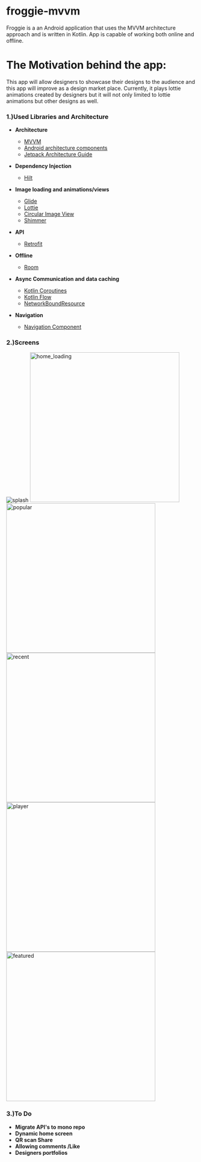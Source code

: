 # froggie-mvvm
Froggie is a an Android application that uses the MVVM architecture approach and is written in Kotlin. 
App is capable of working both online and offline.

# The Motivation behind the app:
This app will allow designers to showcase their designs to the audience and this app will improve as a design market place. 
Currently, it plays lottie animations created by designers but it will not only limited to lottie animations but other designs as well.


### 1.)Used Libraries and Architecture
- **Architecture**  
     * [MVVM](https://developer.android.com/jetpack/guide?gclid=Cj0KCQjwxdSHBhCdARIsAG6zhlVhsDIRhgPzGSshbH7BPyXgzTI9zPLZgxXP5V5ol3KFyCp-gFKZf4oaAgYOEALw_wcB&gclsrc=aw.ds)
     * [Android architecture components](https://developer.android.com/topic/libraries/architecture/index.html)
     * [Jetpack Architecture Guide](https://developer.android.com/jetpack/guide) 
     
- **Dependency Injection**  
    * [Hilt](https://dagger.dev/hilt/)
        
- **Image loading and animations/views**
    * [Glide](https://github.com/bumptech/glide)
    * [Lottie](https://github.com/airbnb/lottie-android)
    * [Circular Image View](https://github.com/hdodenhof/CircleImageView)
    * [Shimmer](https://facebook.github.io/shimmer-android/)
        
        
- **API**
     * [Retrofit](https://square.github.io/retrofit/) 
        
- **Offline**
     * [Room](https://square.github.io/retrofit/) 
         
- **Async Communication and data caching**
     * [Kotlin Coroutines](https://developer.android.com/kotlin/coroutines?gclid=Cj0KCQjwxdSHBhCdARIsAG6zhlVAkTBk3eW_R4YZYvyGqNlX3PFEtQWBY0yjmGj74Flk5ZW6UDnu1V4aAsLeEALw_wcB&gclsrc=aw.ds) 
     * [Kotlin Flow](https://developer.android.com/kotlin/flow) 
     * [NetworkBoundResource](https://developer.android.com/jetpack/guide) 
         
- **Navigation**
    * [Navigation Component](https://developer.android.com/guide/navigation/navigation-getting-started)
    
### 2.)Screens 
![splash](https://user-images.githubusercontent.com/4921099/126254554-edc392cf-57d0-48e4-9b16-17bda5b82631.png)
<img width="397" alt="home_loading" src="https://user-images.githubusercontent.com/4921099/126253525-86445218-76e4-4a66-a821-4be3370677bb.png">  
<img width="396" alt="popular" src="https://user-images.githubusercontent.com/4921099/126253615-3b637acd-6ed4-4abb-a2a2-d1805e9221f0.png">
<img width="396" alt="recent" src="https://user-images.githubusercontent.com/4921099/126253678-dcfd0753-2d4a-4443-80f1-4cbd445fcbaf.png">
<img width="396" alt="player" src="https://user-images.githubusercontent.com/4921099/126253773-d9763060-8235-4e26-bbf8-fcba1b9013f1.png">
<img width="396" alt="featured" src="https://user-images.githubusercontent.com/4921099/126253850-5ada4671-6143-4b91-8c81-8a6b63caf016.png">



### 3.)To Do
- **Migrate API's to mono repo**
- **Dynamic home screen**
- **QR scan Share**
- **Allowing comments /Like**
- **Designers portfolios**
      
     
              
        
        
